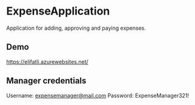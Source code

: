# ExpenseApplication
Application for adding, approving and paying expenses.

## Demo
https://elifatli.azurewebsites.net/

## Manager credentials
Username: expensemanager@mail.com
Password: ExpenseManager321!
